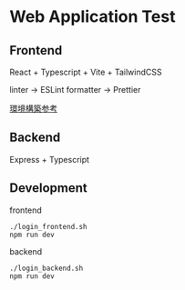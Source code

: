# Web Application Test

## Frontend
React + Typescript + Vite + TailwindCSS

linter -> ESLint
formatter -> Prettier

[環境構築参考](https://zenn.dev/sikkim/articles/93bf99d8588e68)


## Backend
Express + Typescript

## Development
frontend
```
./login_frontend.sh
npm run dev
```

backend
```
./login_backend.sh
npm run dev
```
